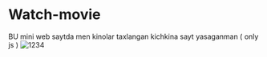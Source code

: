 # Watch-movie
BU mini web saytda men kinolar taxlangan kichkina sayt yasaganman ( only js )
![1234](https://user-images.githubusercontent.com/82703362/128605562-7945c0f0-d93e-49ae-886b-7e6dc01b0bfe.jpg)
